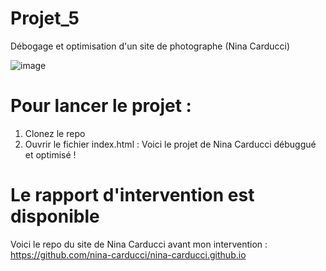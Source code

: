 # Projet_5
Débogage et optimisation d'un site de photographe (Nina Carducci)

![image](https://github.com/cl201ficelle/Nina_Carducci_Chedhomme_Melanie/assets/139238877/c984f5fa-9dfd-4a88-92fb-431ccd3a02c6)

# Pour lancer le projet : 
1. Clonez le repo
2. Ouvrir le fichier index.html : Voici le projet de Nina Carducci débuggué et optimisé !

# Le rapport d'intervention est disponible
Voici le repo du site de Nina Carducci avant mon intervention : https://github.com/nina-carducci/nina-carducci.github.io





